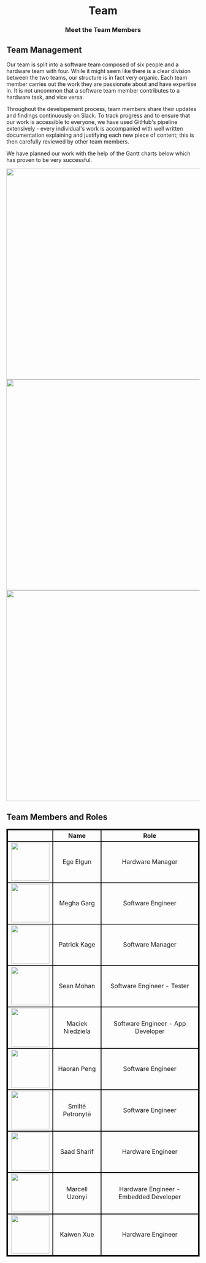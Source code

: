 <h1 align="center">Team</h1>
<h3 align="center">Meet the Team Members</h3>

## Team Management

Our team is split into a software team composed of six people and a hardware team with four. While it might seem like there is a clear division between the two teams, our structure is in fact very organic. Each team member carries out the work they are passionate about and have expertise in. It is not uncommon that a software team member contributes to a hardware task, and vice versa.

Throughout the developement process, team members share their updates and findings continuously on Slack. To track progress and to ensure that our work is accessible to everyone, we have used GitHub's pipeline extensively - every individual's work is accompanied with well written documentation explaining and justifying each new piece of content; this is then carefully reviewed by other team members.  

We have planned our work with the help of the Gantt charts below which has proven to be very successful.

<p align="center">
  <img width="550" src="static/imgs/gantt_sprint1.png">
  <img width="550" src="static/imgs/gantt_sprint2.png">
  <img width="550" src="static/imgs/gantt_sprint3.png">
</p>


## Team Members and Roles

<style type="text/css">
table{
    border-collapse: collapse;
    border-spacing: 0;
    border:2px solid #000000;
}

th{
    border:2px solid #000000;
}

td{
    border:2px solid #000000;
}
</style>

|   |    Name  |       Role      |
|:-:|:--------:|:---------------:|
| <img src="static/imgs/animal1.JPG" width="100"/>  | Ege Elgun | Hardware Manager |
| <img src="static/imgs/animal2.JPG" width="100"/>  | Megha Garg | Software Engineer|
| <img src="static/imgs/animal3.JPG" width="100"/>  | Patrick Kage | Software Manager |
| <img src="static/imgs/animal4.JPG" width="100"/>  | Sean Mohan| Software Engineer - Tester |
| <img src="static/imgs/animal5.JPG" width="100"/>  | Maciek Niedziela | Software Engineer - App Developer|
| <img src="static/imgs/animal6.JPG" width="100"/>  | Haoran Peng | Software Engineer|
| <img src="static/imgs/animal7.JPG" width="100"/>  | Smiltė Petronytė | Software Engineer|
| <img src="static/imgs/animal8.JPG" width="100"/>  | Saad Sharif| Hardware Engineer |
| <img src="static/imgs/animal9.JPG" width="100"/>  | Marcell Uzonyi | Hardware Engineer - Embedded Developer|
| <img src="static/imgs/animal10.JPG" width="100"/>  | Kaiwen Xue| Hardware Engineer|


<script>
  function randImg() {
    var x = document.getElementById("1");
    x.src= "https://randomuser.me/api/portraits/men/" + Math.floor((Math.random() * 91) + 1) + ".jpg";
  }

  window.onload=randImg();
</script>
